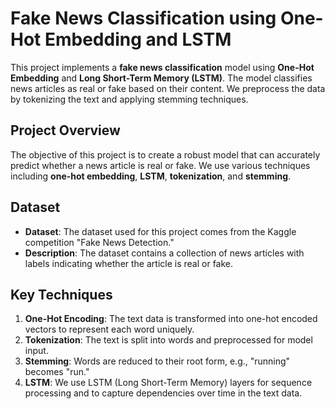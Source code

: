 # Fake News Classification using One-Hot Embedding and LSTM

This project implements a **fake news classification** model using **One-Hot Embedding** and **Long Short-Term Memory (LSTM)**. The model classifies news articles as real or fake based on their content. We preprocess the data by tokenizing the text and applying stemming techniques.

## Project Overview

The objective of this project is to create a robust model that can accurately predict whether a news article is real or fake. We use various techniques including **one-hot embedding**, **LSTM**, **tokenization**, and **stemming**. 

## Dataset

- **Dataset**: The dataset used for this project comes from the Kaggle competition "Fake News Detection."
- **Description**: The dataset contains a collection of news articles with labels indicating whether the article is real or fake.

## Key Techniques

1. **One-Hot Encoding**: The text data is transformed into one-hot encoded vectors to represent each word uniquely.
2. **Tokenization**: The text is split into words and preprocessed for model input.
3. **Stemming**: Words are reduced to their root form, e.g., "running" becomes "run."
4. **LSTM**: We use LSTM (Long Short-Term Memory) layers for sequence processing and to capture dependencies over time in the text data.


